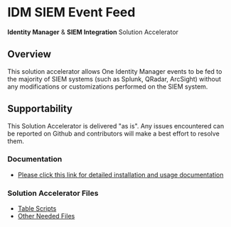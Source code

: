 # IDM SIEM Event Feed
__Identity Manager__ & __SIEM Integration__ Solution Accelerator

## Overview
This solution accelerator allows One Identity Manager events to be fed to the majority of SIEM systems (such as Splunk, QRadar, ArcSight) without any modifications or customizations performed on the SIEM system.  

## Supportability
This Solution Accelerator is delivered "as is".  Any issues encountered can be reported on Github and contributors will make a best effort to resolve them.

### Documentation
- [Please click this link for detailed installation and usage documentation](https://github.com/OneIdentity/IDMSIEMEventFeed/raw/main/One%20Identity%20Manager%20-%20Solution%20Accelerator%20for%20SIEM%20integration.docx)

### Solution Accelerator Files
- [Table Scripts](https://github.com/OneIdentity/IDMSIEMEventFeed/raw/main/CEF_TableScripts.vb)
- [Other Needed Files](https://github.com/OneIdentity/IDMSIEMEventFeed/raw/main/CEF_Solution_Accelerator_v1.zip)



